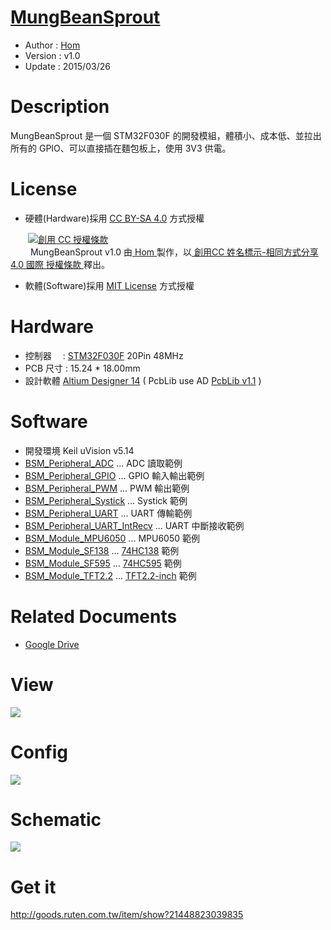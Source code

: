 ﻿[MungBeanSprout](https://github.com/KitSprout/MungBeanSprout)
========
* Author  : [Hom](https://github.com/Hom-Wang)
* Version : v1.0
* Update  : 2015/03/26

Description
========
MungBeanSprout 是一個 STM32F030F 的開發模組，體積小、成本低、並拉出所有的 GPIO、可以直接插在麵包板上，使用 3V3 供電。

License
========
* 硬體(Hardware)採用 [CC BY-SA 4.0](http://creativecommons.org/licenses/by-sa/4.0/deed.zh_TW) 方式授權 
  
　　<a rel="license" href="http://creativecommons.org/licenses/by-sa/4.0/deed.zh_TW"><img alt="創用 CC 授權條款" style="border-width:0" src="http://i.creativecommons.org/l/by-sa/3.0/tw/80x15.png" /></a>  
　　<span xmlns:dct="http://purl.org/dc/terms/" property="dct:title"> MungBeanSprout v1.0 </span>由<a xmlns:cc="http://creativecommons.org/ns#" href="http://about.me/Hom" property="cc:attributionName" rel="cc:attributionURL"> Hom </a>製作，以<a rel="license" href="http://creativecommons.org/licenses/by-sa/4.0/deed.zh_TW"> 創用CC 姓名標示-相同方式分享 4.0 國際 授權條款 </a>釋出。  

* 軟體(Software)採用 [MIT License](http://opensource.org/licenses/MIT) 方式授權  

Hardware
========
* 控制器　 : [STM32F030F](http://www.st.com/web/en/catalog/mmc/FM141/SC1169/SS1574/LN1826/PF258968) 20Pin 48MHz
* PCB 尺寸 : 15.24 * 18.00mm
* 設計軟體 [Altium Designer 14](http://www.altium.com/en/products/altium-designer) ( PcbLib use AD [PcbLib v1.1](https://github.com/KitSprout/AltiumDesigner_PcbLibrary/releases/tag/v1.1) )

Software
========
* 開發環境 Keil uVision v5.14
* [BSM_Peripheral_ADC](https://github.com/KitSprout/MungBeanSprout/tree/master/Software/BSM_Peripheral_ADC) ... ADC 讀取範例
* [BSM_Peripheral_GPIO](https://github.com/KitSprout/MungBeanSprout/tree/master/Software/BSM_Peripheral_GPIO) ... GPIO 輸入輸出範例
* [BSM_Peripheral_PWM](https://github.com/KitSprout/MungBeanSprout/tree/master/Software/BSM_Peripheral_PWM) ... PWM 輸出範例
* [BSM_Peripheral_Systick](https://github.com/KitSprout/MungBeanSprout/tree/master/Software/BSM_Peripheral_Systick) ... Systick 範例
* [BSM_Peripheral_UART](https://github.com/KitSprout/MungBeanSprout/tree/master/Software/BSM_Peripheral_UART) ... UART 傳輸範例
* [BSM_Peripheral_UART_IntRecv](https://github.com/KitSprout/MungBeanSprout/tree/master/Software/BSM_Peripheral_UART_IntRecv) ... UART 中斷接收範例
* [BSM_Module_MPU6050](https://github.com/KitSprout/MungBeanSprout/tree/master/Software/BSM_Module_MPU6050) ... MPU6050 範例
* [BSM_Module_SF138](https://github.com/KitSprout/MungBeanSprout/tree/master/Software/BSM_Module_SF138) ... [74HC138](https://github.com/KitSprout/74HC138) 範例
* [BSM_Module_SF595](https://github.com/KitSprout/MungBeanSprout/tree/master/Software/BSM_Module_SF595) ... [74HC595](https://github.com/KitSprout/74HC595) 範例
* [BSM_Module_TFT2.2](https://github.com/KitSprout/MungBeanSprout/tree/master/Software/BSM_Module_TFT2.2) ... [TFT2.2-inch](https://github.com/KitSprout/TFT_2.2-inch) 範例

Related Documents
========
* [Google Drive](http://goo.gl/i5fahz)

View
========
<img src="https://lh5.googleusercontent.com/-ScuEJge8KRw/VG4jHJs-ZpI/AAAAAAAALO4/s65es7P8gnY/s1600/DSC_2650.jpg" />

Config
========
<img src="https://lh6.googleusercontent.com/-rbNl7nZQ8mY/VQvcjMh2JEI/AAAAAAAAL8s/8AdMNP_puGw/s1600/MungBeanSprout.png" />

Schematic
========
<img src="https://lh3.googleusercontent.com/-ct5bmDdww5s/VGc2Jpql_bI/AAAAAAAALLE/xLAkGv6_mY0/s1600/Sch_MungBeanSprout.png"/>

Get it
========
http://goods.ruten.com.tw/item/show?21448823039835
